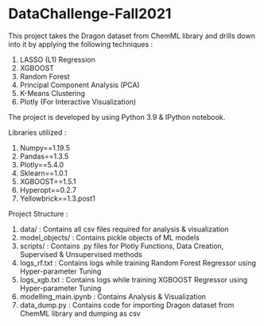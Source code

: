 # DataChallenge-Fall2021

This project takes the Dragon dataset from ChemML library and drills down into it by applying the following techniques :

1. LASSO (L1) Regression
2. XGBOOST
3. Random Forest
4. Principal Component Analysis (PCA)
5. K-Means Clustering
6. Plotly (For Interactive Visualization)

The project is developed by using Python 3.9 & IPython notebook.

Libraries utilized :

1. Numpy==1.19.5
2. Pandas==1.3.5
3. Plotly==5.4.0
4. Sklearn==1.0.1
5. XGBOOST==1.5.1
6. Hyperopt==0.2.7
7. Yellowbrick==1.3.post1

Project Structure :
1. data/ : Contains all csv files required for analysis & visualization
2. model_objects/ : Contains pickle objects of ML models
3. scripts/ : Contains .py files for Plotly Functions, Data Creation, Supervised & Unsupervised methods
4. logs_rf.txt : Contains logs while training Random Forest Regressor using Hyper-parameter Tuning
5. logs_xgb.txt : Contains logs while training XGBOOST Regressor using Hyper-parameter Tuning
6. modelling_main.ipynb : Contains Analysis & Visualization
7. data_dump.py : Contains code for importing Dragon dataset from ChemML library and dumping as csv
